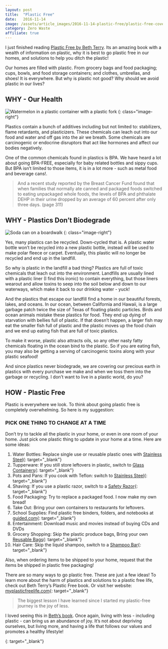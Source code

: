 ```yaml
---
layout: post
title:  "Plastic Free"
date:   2016-11-14
image: /assets/article_images/2016-11-14-plastic-free/plastic-free-cover.jpg
category: Zero Waste
affiliate: true
---
```


I just finished reading [Plastic Free by Beth Terry][plastic-free-amazon]. Its an amazing book with a wealth of information on plastic, why it is best to go plastic free in our homes, and solutions to help you ditch the plastic!

Our homes are filled with plastic. From grocery bags and food packaging; cups, bowls, and food storage containers; and clothes, umbrellas, and shoes! It is everywhere. But why is plastic not good? Why should we avoid plastic in our lives?

## WHY - Our Health

![Watermelon in a plastic container with a plastic fork]({{site.url}}/assets/article_images/2016-11-14-plastic-free/fruit.jpg)
{: class="image-right"}

Plastics contain a bunch of additives including but not limited to: stabilizers, flame retardants, and plasticizers. These chemicals can leach out into our food and water and off gas into the air we breath. Some chemicals are carcinogenic or endocrine disruptors that act like hormones and affect our bodies negatively.

One of the common chemicals found in plastics is BPA. We have heard a lot about going BPA-FREE, especially for baby related bottles and sippy cups. But BPA isn’t limited to those items, it is in a lot more - such as metal food and beverage cans!.

> And a recent study reported by the Breast Cancer Fund found that when families that normally ate canned and packaged foods switched to eating unpackaged whole foods, the levels of BPA and phthalate DEHP in their urine dropped by an average of 60 percent after only three days. (page 311)

## WHY - Plastics Don’t Biodegrade

![Soda can on a boardwalk]({{site.url}}/assets/article_images/2016-11-14-plastic-free/can.jpg)
{: class="image-right"}

Yes, many plastics can be recycled. Down-cycled that is. A plastic water bottle won’t be recycled into a new plastic bottle, instead will be used to make polar fleece or carpet. Eventually, this plastic will no longer be recycled and end up in the landfill.

So why is plastic in the landfill a bad thing? Plastics are full of toxic chemicals that leach out into the environment. Landfills are usually lined with a plastic liner (I find this ironic) to contain everything, but those liners wearout and allow toxins to seep into the soil below and down to our waterways, which make it back to our drinking water - yuck!

And the plastics that escape our landfill find a home in our beautiful forests, lakes, and oceans. In our ocean, between California and Hawaii, is a large garbage patch twice the size of Texas of floating plastic particles. Birds and ocean animals mistake these plastics for food. They end up dying of starvation with bellies full of plastic. If that doesn’t happen, a larger fish may eat the smaller fish full of plastic and the plastic moves up the food chain and we end up eating fish that are full of toxic plastics.

To make it worse, plastic also attracts oils, so any other nasty fatty chemicals floating in the ocean bind to the plastic. So if you are eating fish, you may also be getting a serving of carcinogenic toxins along with your plastic seafood!

And since plastics never biodegrade, we are covering our precious earth in plastics with every purchase we make and when we toss them into the garbage or recycling. I don’t want to live in a plastic world, do you?

## HOW - Plastic Free

Plastic is everywhere we look. To think about going plastic free is completely overwhelming. So here is my suggestion:

### PICK ONE THING TO CHANGE AT A TIME

Don’t try to tackle all the plastic in your home, or even in one room of your home. Just pick one plastic thing to update in your home at a time. Here are some ideas:

1. Water Bottles: Replace single use or reusable plastic ones with [Stainless Steel](http://amzn.to/2eUSm5F){: target="_blank"}
2. Tupperware: If you still store leftovers in plastic, switch to [Glass Containers](http://amzn.to/2eZd2MU){: target="_blank"}
3. Pots and Pans: If you cook with Teflon: switch to [Stainless Steel](http://amzn.to/2eZdbQz){: target="_blank"}
4. Shaving: If you use a plastic razor, switch to a [Safety Razor](http://amzn.to/2eZeIpN){: target="_blank"}
5. Food Packaging: Try to replace a packaged food. I now make my own bread!
6. Take Out: Bring your own containers to restaurants for leftovers.
7. School Supplies: Find plastic free binders, folders, and notebooks at [guided.com](http://www.guided.com){: target="_blank"}
8. Entertainment: Download music and movies instead of buying CDs and DVDs
9. Grocery Shopping: Skip the plastic produce bags, Bring your own [Reusable Bags](http://amzn.to/2g9Myer){: target="_blank"}
10. Hair Care: Skip the liquid shampoo, switch to a [Shampoo Bar](http://amzn.to/2fRh0EW){: target="_blank"}

Also, when ordering items to be shipped to your home, request that the items be shipped in plastic free packaging!

There are so many ways to go plastic free. These are just a few ideas! To learn more about the harm of plastics and solutions to a plastic free life, check out Beth Terry’s Plastic Free book. Or visit her website: [myplasticfreelife.com](http://www.myplasticfreelife.com){: target="_blank"}

> The biggest lesson I have learned since I started my plastic-free journey is the joy of less.

I loved seeing this in [Beth’s book][plastic-free-amazon]. Once again, living with less - including plastic - can bring us an abundance of joy. It’s not about depriving ourselves, but living more, and having a life that follows our values and promotes a healthy lifestyle!

[plastic-free-amazon]: http://amzn.to/2fP99ZZ
{: target="_blank"}
